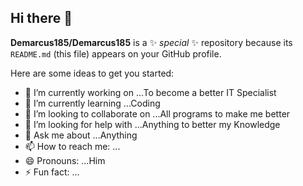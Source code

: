 ## Hi there 👋


**Demarcus185/Demarcus185** is a ✨ _special_ ✨ repository because its `README.md` (this file) appears on your GitHub profile.

Here are some ideas to get you started:

- 🔭 I’m currently working on ...To become a better IT Specialist 
- 🌱 I’m currently learning ...Coding 
- 👯 I’m looking to collaborate on ...All programs to make me better
- 🤔 I’m looking for help with ...Anything to better my Knowledge
- 💬 Ask me about ...Anything
- 📫 How to reach me: ...
- 😄 Pronouns: ...Him
- ⚡ Fun fact: ...


